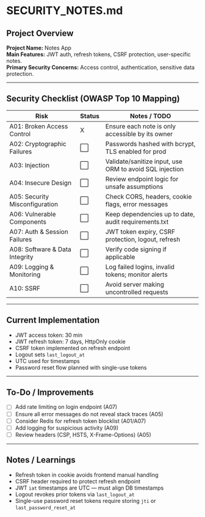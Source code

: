 # SECURITY_NOTES.md

## Project Overview
**Project Name:** Notes App  
**Main Features:** JWT auth, refresh tokens, CSRF protection, user-specific notes.  
**Primary Security Concerns:** Access control, authentication, sensitive data protection.

---

## Security Checklist (OWASP Top 10 Mapping)
| Risk | Status | Notes / TODO |
|------|--------|--------------|
| A01: Broken Access Control | X | Ensure each note is only accessible by its owner |
| A02: Cryptographic Failures | ⬜ | Passwords hashed with bcrypt, TLS enabled for prod |
| A03: Injection | ⬜ | Validate/sanitize input, use ORM to avoid SQL injection |
| A04: Insecure Design | ⬜ | Review endpoint logic for unsafe assumptions |
| A05: Security Misconfiguration | ⬜ | Check CORS, headers, cookie flags, error messages |
| A06: Vulnerable Components | ⬜ | Keep dependencies up to date, audit requirements.txt |
| A07: Auth & Session Failures | ⬜ | JWT token expiry, CSRF protection, logout, refresh |
| A08: Software & Data Integrity | ⬜ | Verify code signing if applicable |
| A09: Logging & Monitoring | ⬜ | Log failed logins, invalid tokens; monitor alerts |
| A10: SSRF | ⬜ | Avoid server making uncontrolled requests |

---

## Current Implementation
- JWT access token: 30 min  
- JWT refresh token: 7 days, HttpOnly cookie  
- CSRF token implemented on refresh endpoint  
- Logout sets `last_logout_at`  
- UTC used for timestamps  
- Password reset flow planned with single-use tokens

---

## To-Do / Improvements
- [ ] Add rate limiting on login endpoint (A07)  
- [ ] Ensure all error messages do not reveal stack traces (A05)  
- [ ] Consider Redis for refresh token blocklist (A01/A07)  
- [ ] Add logging for suspicious activity (A09)  
- [ ] Review headers (CSP, HSTS, X-Frame-Options) (A05)  

---

## Notes / Learnings
- Refresh token in cookie avoids frontend manual handling  
- CSRF header required to protect refresh endpoint  
- JWT `iat` timestamps are UTC — must align DB timestamps  
- Logout revokes prior tokens via `last_logout_at`  
- Single-use password reset tokens require storing `jti` or `last_password_reset_at`
